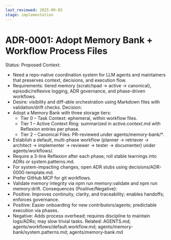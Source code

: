 ```yaml
---
last_reviewed: 2025-09-03
stage: implementation
---
```


# ADR-0001: Adopt Memory Bank + Workflow Process Files
Status: Proposed
Context:
- Need a repo-native coordination system for LLM agents and maintainers that preserves context, decisions, and execution flow.
- Requirements: tiered memory (scratchpad → active → canonical), episodic/reflexive logging, ADR governance, and phase-driven workflows.
- Desire: visibility and diff-able orchestration using Markdown files with validation/drift checks.
Decision:
- Adopt a Memory Bank with three storage tiers:
  - Tier 0 – Task Context: ephemeral, within workflow files.
  - Tier 1 – Active Context Ring: summarized in active.context.md with Reflexion entries per phase.
  - Tier 2 – Canonical Files: PR-reviewed under agents/memory-bank/*.
- Establish a default, multi-phase workflow (planner → retriever → architect → implementer → reviewer → tester → documenter) under agents/workflows/.
- Require a 3-line Reflexion after each phase; roll stable learnings into ADRs or system.patterns.md.
- For system-impacting changes, open ADR stubs using decisions/ADR-0000-template.md.
- Prefer GitHub MCP for git workflows.
- Validate memory integrity via npm run memory:validate and npm run memory:drift.
Consequences (Positive/Negative):
- Positive: Improves continuity, clarity, and traceability; enables handoffs; enforces governance.
- Positive: Easier onboarding for new contributors/agents; predictable execution via phases.
- Negative: Adds process overhead; requires discipline to maintain logs/ADRs; may slow trivial tasks.
Related: AGENTS.md; agents/workflows/default.workflow.md; agents/memory-bank/system.patterns.md; agents/memory-bank.md
